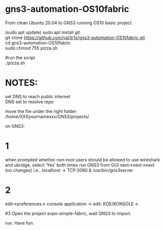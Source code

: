 # gns3-automation-OS10fabric

From clean Ubuntu 20.04 to GNS3 running OS10 basic project

(sudo apt update)
sudo apt install git<br>
git clone https://github.com/val3r1o/gns3-automation-OS10fabric.git <br>
cd gns3-automation-OS10fabric <br>
sudo chmod 755 pizza.sh <br>

#run the script </br>
./pizza.sh


# NOTES:

set DNS to reach public internet </br>
DNS set to resolve repo </br>

move the file under the right folder:
/home/XXXyournamexxx/GNS3/projects/


on GNS3:<br>
# 1
when prompted whether non-root users should be allowed to use wireshark and ubridge, select ‘Yes’ both times
run GNS3 from GUI
next->next->next (no changes) i.e., localhost -> TCP:3080 & /usr/bin/gns3server

# 2
edit->preferences-> console application -> edit: KDE/KONSOLE <- 

#3
Open the project evpn-simple-fabric, wait GNS3 to import. 

run. 
Have fun.
